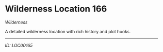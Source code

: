 # Wilderness Location 166

*Wilderness*

A detailed wilderness location with rich history and plot hooks.

---
*ID: LOC00165*